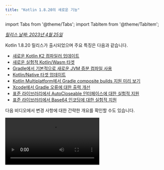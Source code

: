 ```yaml
---
title: "Kotlin 1.8.20의 새로운 기능"
---
```

import Tabs from '@theme/Tabs';
import TabItem from '@theme/TabItem';

_[릴리스 날짜: 2023년 4월 25일](releases#release-details)_

Kotlin 1.8.20 릴리스가 출시되었으며 주요 특징은 다음과 같습니다.

* [새로운 Kotlin K2 컴파일러 업데이트](#new-kotlin-k2-compiler-updates)
* [새로운 실험적 Kotlin/Wasm 타겟](#new-kotlin-wasm-target)
* [Gradle에서 기본적으로 새로운 JVM 증분 컴파일 사용](#new-jvm-incremental-compilation-by-default-in-gradle)
* [Kotlin/Native 타겟 업데이트](#update-for-kotlin-native-targets)
* [Kotlin Multiplatform에서 Gradle composite builds 지원 미리 보기](#preview-of-gradle-composite-builds-support-in-kotlin-multiplatform)
* [Xcode에서 Gradle 오류에 대한 출력 개선](#improved-output-for-gradle-errors-in-xcode)
* [표준 라이브러리에서 AutoCloseable 인터페이스에 대한 실험적 지원](#support-for-the-autocloseable-interface)
* [표준 라이브러리에서 Base64 인코딩에 대한 실험적 지원](#support-for-base64-encoding)

다음 비디오에서 변경 사항에 대한 간략한 개요를 확인할 수도 있습니다.

<video src="https://www.youtube.com/v/R1JpkpPzyBU" title="What's new in Kotlin 1.8.20"/>

## IDE 지원

1.8.20을 지원하는 Kotlin 플러그인은 다음 IDE에서 사용할 수 있습니다.

| IDE            | 지원되는 버전            |
|----------------|-------------------------------|
| IntelliJ IDEA  | 2022.2.x, 2022.3.x,  2023.1.x |
| Android Studio | Flamingo (222)                |
:::note
Kotlin 아티팩트 및 종속성을 제대로 다운로드하려면 Maven Central 저장소를 사용하도록 [Gradle 설정을 구성](#configure-gradle-settings)하세요.

## 새로운 Kotlin K2 컴파일러 업데이트

Kotlin 팀은 K2 컴파일러를 계속 안정화하고 있습니다. [Kotlin 1.7.0 발표](whatsnew17#new-kotlin-k2-compiler-for-the-jvm-in-alpha)에서 언급했듯이 여전히 **Alpha** 단계입니다.
이번 릴리스에서는 [K2 Beta](https://youtrack.jetbrains.com/issue/KT-52604)를 향한 추가적인 개선 사항이 도입되었습니다.

이번 1.8.20 릴리스부터 Kotlin K2 컴파일러는 다음과 같은 기능을 제공합니다.

* 직렬화 플러그인의 미리 보기 버전이 있습니다.
* [JS IR compiler](js-ir-compiler)에 대한 Alpha 지원을 제공합니다.
* [새로운 언어 버전인 Kotlin 2.0](https://blog.jetbrains.com/kotlin/2023/02/k2-kotlin-2-0/)의 향후 릴리스를 소개합니다.

새로운 컴파일러와 그 이점에 대한 자세한 내용은 다음 비디오를 참조하세요.

* [What Everyone Must Know About The NEW Kotlin K2 Compiler](https://www.youtube.com/watch?v=iTdJJq_LyoY)
* [The New Kotlin K2 Compiler: Expert Review](https://www.youtube.com/watch?v=db19VFLZqJM)

### Kotlin K2 컴파일러를 활성화하는 방법

Kotlin K2 컴파일러를 활성화하고 테스트하려면 다음 컴파일러 옵션과 함께 새 언어 버전을 사용하세요.

```bash
-language-version 2.0
```

`build.gradle(.kts)` 파일에서 이를 지정할 수 있습니다.

```kotlin
kotlin {
   sourceSets.all {
       languageSettings {
           languageVersion = "2.0"
       }
   }
}
```

이전의 `-Xuse-k2` 컴파일러 옵션은 더 이상 사용되지 않습니다.

새로운 K2 컴파일러의 Alpha 버전은 JVM 및 JS IR 프로젝트에서만 작동합니다.
Kotlin/Native 또는 모든 멀티 플랫폼 프로젝트는 아직 지원하지 않습니다.

### 새로운 K2 컴파일러에 대한 피드백을 남겨주세요

여러분들의 피드백을 기다립니다!

* Kotlin Slack에서 K2 개발자에게 직접 피드백을 제공하세요.
  [초대 받기](https://surveys.jetbrains.com/s3/kotlin-slack-sign-up?_gl=1*ju6cbn*_ga*MTA3MTk5NDkzMC4xNjQ2MDY3MDU4*_ga_9J976DJZ68*MTY1ODMzNzA3OS4xMDAuMS4xNjU4MzQwODEwLjYw)
  하고 [#k2-early-adopters](https://kotlinlang.slack.com/archives/C03PK0PE257) 채널에 참여하세요.
* 새로운 K2 컴파일러에서 발생한 문제점을
  [문제 추적기](https://kotl.in/issue)에 보고하세요.
* **사용 통계 보내기** 옵션을 활성화하여
  JetBrains에서 K2 사용에 대한 익명 데이터를 수집하도록 허용하세요.

## 언어

Kotlin이 계속 발전함에 따라 1.8.20에서 새로운 언어 기능의 미리 보기 버전을 소개합니다.

* [Enum class values 함수의 최신적이고 성능이 뛰어난 대체](#a-modern-and-performant-replacement-of-the-enum-class-values-function)
* [데이터 클래스와의 대칭을 위한 데이터 객체](#preview-of-data-objects-for-symmetry-with-data-classes)
* [인라인 클래스에서 본문이 있는 보조 생성자에 대한 제한 완화](#preview-of-lifting-restriction-on-secondary-constructors-with-bodies-in-inline-classes)

### Enum class values 함수의 최신적이고 성능이 뛰어난 대체

이 기능은 [실험적](components-stability#stability-levels-explained)입니다.
언제든지 삭제되거나 변경될 수 있습니다. 옵트인이 필요합니다(자세한 내용은 아래 참조). 평가 목적으로만 사용하세요.
[YouTrack](https://kotl.in/issue)에서 여러분의 피드백을 기다립니다.

Enum 클래스에는 정의된 enum 상수 배열을 반환하는 합성 `values()` 함수가 있습니다. 그러나 배열을 사용하면
Kotlin 및 Java에서 [숨겨진 성능 문제](https://github.com/Kotlin/KEEP/blob/master/proposals/enum-entries#examples-of-performance-issues)가 발생할 수 있습니다.
또한 대부분의 API는 결국 변환해야 하는 컬렉션을 사용합니다. 이러한
문제를 해결하기 위해 Enum 클래스에 `values()` 함수 대신 사용해야 하는 `entries` 속성을 도입했습니다. 호출되면 `entries` 속성은 정의된 enum 상수의 미리 할당된 변경 불가능한 목록을 반환합니다.

`values()` 함수는 여전히 지원되지만 `entries` 속성을 대신 사용하는 것이 좋습니다.

```kotlin
enum class Color(val colorName: String, val rgb: String) {
    RED("Red", "#FF0000"),
    ORANGE("Orange", "#FF7F00"),
    YELLOW("Yellow", "#FFFF00")
}

@OptIn(ExperimentalStdlibApi::class)
fun findByRgb(rgb: String): Color? = Color.entries.find { it.rgb == rgb }
```

#### entries 속성을 활성화하는 방법

이 기능을 사용하려면 `@OptIn(ExperimentalStdlibApi)`로 옵트인하고 `-language-version 1.9` 컴파일러
옵션을 활성화하세요. Gradle 프로젝트에서 다음을 `build.gradle(.kts)` 파일에 추가하여 수행할 수 있습니다.

<Tabs groupId="build-script">
<TabItem value="kotlin" label="Kotlin" default>

```kotlin
tasks
    .withType<org.jetbrains.kotlin.gradle.tasks.KotlinCompilationTask<*>>()
    .configureEach {
        compilerOptions
            .languageVersion
            .set(
                org.jetbrains.kotlin.gradle.dsl.KotlinVersion.KOTLIN_1_9
            )
    }
```

</TabItem>
<TabItem value="groovy" label="Groovy" default>

```groovy
tasks
    .withType(org.jetbrains.kotlin.gradle.tasks.KotlinCompilationTask.class)
    .configureEach {
        compilerOptions.languageVersion =
            org.jetbrains.kotlin.gradle.dsl.KotlinVersion.KOTLIN_1_9
    }
```

</TabItem>
</Tabs>

IntelliJ IDEA 2023.1부터 이 기능을 옵트인한 경우 적절한 IDE
검사가 `values()`에서 `entries`로 변환하는 것에 대해 알리고 빠른 수정 방법을 제공합니다.

제안에 대한 자세한 내용은 [KEEP 노트](https://github.com/Kotlin/KEEP/blob/master/proposals/enum-entries)를 참조하세요.

### 데이터 클래스와의 대칭을 위한 데이터 객체 미리 보기

데이터 객체를 사용하면 싱글톤 의미 체계와 깔끔한 `toString()` 표현으로 객체를 선언할 수 있습니다. 이
코드 조각에서 객체 선언에 `data` 키워드를 추가하면 `toString()` 출력의 가독성이 어떻게 향상되는지 확인할 수 있습니다.

```kotlin
package org.example
object MyObject
data object MyDataObject

fun main() {
    println(MyObject) // org.example.MyObject@1f32e575
    println(MyDataObject) // MyDataObject
}
```

특히 `sealed` 계층 구조(예: `sealed class` 또는 `sealed interface` 계층 구조)의 경우 `data objects`는
`data class` 선언과 함께 편리하게 사용할 수 있기 때문에 훌륭한 적합성을 갖습니다. 이 코드 조각에서
`EndOfFile`을 일반 `object` 대신 `data object`로 선언하면 수동으로 재정의할 필요 없이 예쁜 `toString`을 얻을 수 있습니다. 이는 첨부된 데이터 클래스 정의와의 대칭을 유지합니다.

```kotlin
sealed interface ReadResult
data class Number(val number: Int) : ReadResult
data class Text(val text: String) : ReadResult
data object EndOfFile : ReadResult

fun main() {
    println(Number(7)) // Number(number=7)
    println(EndOfFile) // EndOfFile
}
```

#### 데이터 객체의 의미 체계

[Kotlin 1.7.20](whatsnew1720#improved-string-representations-for-singletons-and-sealed-class-hierarchies-with-data-objects)의 첫 번째 미리 보기 버전 이후 데이터 객체의 의미 체계가 개선되었습니다. 컴파일러는 이제 편리한 함수를 자동으로 생성합니다.

##### toString

데이터 객체의 `toString()` 함수는 객체의 간단한 이름을 반환합니다.

```kotlin
data object MyDataObject {
    val x: Int = 3
}

fun main() {
    println(MyDataObject) // MyDataObject
}
```

##### equals 및 hashCode

`data object`에 대한 `equals()` 함수는 해당 `data object` 유형의 모든 객체가
동일하게 간주되도록 합니다. 대부분의 경우 런타임 시 데이터 객체의 단일 인스턴스만 갖게 됩니다(결국
`data object`는 싱글톤을 선언함). 그러나 동일한 유형의 다른 객체가
런타임 시 생성되는 에지 케이스(예: `java.lang.reflect`를 통한 플랫폼 리플렉션 또는 이 API를 사용하는 JVM 직렬화 라이브러리를 사용하는 경우)에서
객체가 동일하게 처리되도록 합니다.

`data objects`는 구조적으로만 비교하고(`==` 연산자 사용) 참조별로 비교하지 마세요(`===`
연산자). 이렇게 하면 런타임 시 둘 이상의 데이터 객체 인스턴스가 존재하는 경우 함정을 피하는 데 도움이 됩니다. 다음
코드 조각은 이 특정 에지 케이스를 보여줍니다.

```kotlin
import java.lang.reflect.Constructor

data object MySingleton

fun main() {
    val evilTwin = createInstanceViaReflection()

    println(MySingleton) // MySingleton
    println(evilTwin) // MySingleton

    // Even when a library forcefully creates a second instance of MySingleton, its `equals` method returns true:
    println(MySingleton == evilTwin) // true

    // Do not compare data objects via ===.
    println(MySingleton === evilTwin) // false
}

fun createInstanceViaReflection(): MySingleton {
    // Kotlin reflection does not permit the instantiation of data objects.
    // This creates a new MySingleton instance "by force" (i.e., Java platform reflection)
    // Don't do this yourself!
    return (MySingleton.javaClass.declaredConstructors[0].apply { isAccessible = true } as Constructor<MySingleton>).newInstance()
}
```

생성된 `hashCode()` 함수의 동작은 `equals()` 함수의 동작과 일치하므로 `data object`의 모든
런타임 인스턴스는 동일한 해시 코드를 갖습니다.

##### 데이터 객체에 대한 copy 및 componentN 함수 없음

`data object` 및 `data class` 선언이 함께 사용되는 경우가 많고 몇 가지 유사점이 있지만 `data object`에 대해 생성되지 않는
함수가 있습니다.

`data object` 선언은 싱글톤 객체로 사용하기 위한 것이므로 `copy()` 함수가 생성되지 않습니다.
싱글톤 패턴은 클래스의 인스턴스화를 단일 인스턴스로 제한하고 인스턴스 복사본을 생성하도록 허용하면 해당 제한 사항이 위반됩니다.

또한 `data class`와 달리 `data object`에는 데이터 속성이 없습니다. 이러한 객체를 역구조화하려고 시도하는 것은
의미가 없으므로 `componentN()` 함수가 생성되지 않습니다.

[YouTrack](https://youtrack.jetbrains.com/issue/KT-4107)에서 이 기능에 대한 여러분의 피드백을 기다립니다.

#### 데이터 객체 미리 보기를 활성화하는 방법

이 기능을 사용하려면 `-language-version 1.9` 컴파일러 옵션을 활성화하세요. Gradle 프로젝트에서 다음을
`build.gradle(.kts)` 파일에 추가하여 수행할 수 있습니다.

<Tabs groupId="build-script">
<TabItem value="kotlin" label="Kotlin" default>

```kotlin
tasks
    .withType<org.jetbrains.kotlin.gradle.tasks.KotlinCompilationTask<*>>()
    .configureEach {
        compilerOptions
            .languageVersion
            .set(
                org.jetbrains.kotlin.gradle.dsl.KotlinVersion.KOTLIN_1_9
            )
    }
```

</TabItem>
<TabItem value="groovy" label="Groovy" default>

```groovy
tasks
    .withType(org.jetbrains.kotlin.gradle.tasks.KotlinCompilationTask.class)
    .configureEach {
        compilerOptions.languageVersion =
            org.jetbrains.kotlin.gradle.dsl.KotlinVersion.KOTLIN_1_9
    }
```

</TabItem>
</Tabs>

### 인라인 클래스에서 본문이 있는 보조 생성자에 대한 제한 완화 미리 보기

이 기능은 [실험적](components-stability#stability-levels-explained)입니다. 언제든지 삭제되거나 변경될 수 있습니다.
옵트인이 필요합니다(자세한 내용은 아래 참조). 평가 목적으로만 사용하세요. [YouTrack](https://kotl.in/issue)에서 여러분의 피드백을 기다립니다.

Kotlin 1.8.20은 [인라인 클래스](inline-classes)에서 본문이 있는 보조 생성자 사용에 대한 제한을 완화합니다.

인라인 클래스는 초기화 의미 체계가 명확하도록 `init` 블록이나 보조 생성자 없이 공개 기본 생성자만 허용했습니다. 따라서 기본 값을 캡슐화하거나 일부 제약 조건이 있는 값을 나타내는 인라인 클래스를 만드는 것은 불가능했습니다.

Kotlin 1.4.30에서 `init` 블록에 대한 제한이 완화되었을 때 이러한 문제가 해결되었습니다. 이제 한 걸음 더 나아가 미리 보기 모드에서 본문이 있는 보조 생성자를 허용합니다.

```kotlin
@JvmInline
value class Person(private val fullName: String) {
    // Allowed since Kotlin 1.4.30:
    init { 
        check(fullName.isNotBlank()) {
            "Full name shouldn't be empty"
        }
    }

    // Preview available since Kotlin 1.8.20:
    constructor(name: String, lastName: String) : this("$name $lastName") {
        check(lastName.isNotBlank()) {
            "Last name shouldn't be empty"
        }
    }
}
```

#### 본문이 있는 보조 생성자를 활성화하는 방법

이 기능을 사용하려면 `-language-version 1.9` 컴파일러 옵션을 활성화하세요. Gradle 프로젝트에서 다음을
`build.gradle(.kts)`에 추가하여 수행할 수 있습니다.

<Tabs groupId="build-script">
<TabItem value="kotlin" label="Kotlin" default>

```kotlin
tasks
    .withType<org.jetbrains.kotlin.gradle.tasks.KotlinCompilationTask<*>>()
    .configureEach {
        compilerOptions
            .languageVersion
            .set(
                org.jetbrains.kotlin.gradle.dsl.KotlinVersion.KOTLIN_1_9
            )
    }
```

</TabItem>
<TabItem value="groovy" label="Groovy" default>

```groovy
tasks
    .withType(org.jetbrains.kotlin.gradle.tasks.KotlinCompilationTask.class)
    .configureEach {
        compilerOptions.languageVersion =
            org.jetbrains.kotlin.gradle.dsl.KotlinVersion.KOTLIN_1_9
    }
```

</TabItem>
</Tabs>

이 기능을 사용해 보고 모든 보고서를 [YouTrack](https://kotl.in/issue)에 제출하여 Kotlin 1.9.0에서 기본값으로 만드는 데 도움을 주세요.

[이 KEEP](https://github.com/Kotlin/KEEP/blob/master/proposals/inline-classes)에서 Kotlin 인라인 클래스 개발에 대해 자세히 알아보세요.

## 새로운 Kotlin/Wasm 타겟

Kotlin/Wasm (Kotlin WebAssembly)은 이번 릴리스에서 [실험적](components-stability#stability-levels-explained) 단계에 진입합니다. Kotlin 팀은
[WebAssembly](https://webassembly.org/)가 유망한 기술이라고 생각하며 이를 사용하여 Kotlin의 모든 이점을 얻을 수 있는 더 나은 방법을 찾고 싶어합니다.

WebAssembly 이진 형식은 자체 가상 머신을 사용하여 실행되기 때문에 플랫폼에 독립적입니다. 거의 모든 최신
브라우저는 이미 WebAssembly 1.0을 지원합니다. WebAssembly를 실행하기 위한 환경을 설정하려면 Kotlin/Wasm이 타겟팅하는 실험적 가비지 컬렉션 모드를 활성화하기만 하면 됩니다. 자세한 지침은
여기에서 확인할 수 있습니다. [Kotlin/Wasm을 활성화하는 방법](#how-to-enable-kotlin-wasm).

새로운 Kotlin/Wasm 타겟의 다음과 같은 장점을 강조하고 싶습니다.

* Kotlin/Wasm은 LLVM을 사용할 필요가 없으므로 `wasm32` Kotlin/Native 타겟에 비해 컴파일 속도가 더 빠릅니다.
* [Wasm 가비지 컬렉션](https://github.com/WebAssembly/gc) 덕분에 JS와의 상호 운용성과 브라우저와의 통합이 `wasm32` 타겟에 비해 더 쉽습니다.
* Wasm은 작고 구문 분석하기 쉬운 바이트 코드이므로 Kotlin/JS 및 JavaScript에 비해 애플리케이션 시작 속도가 잠재적으로 더 빠릅니다.
* Wasm은 정적으로 형식이 지정된 언어이므로 Kotlin/JS 및 JavaScript에 비해 애플리케이션 런타임 성능이 향상되었습니다.

1.8.20 릴리스부터 실험적 프로젝트에서 Kotlin/Wasm을 사용할 수 있습니다.
Kotlin 표준 라이브러리(`stdlib`)와 테스트 라이브러리(`kotlin.test`)를 Kotlin/Wasm에 즉시 제공합니다.
IDE 지원은 향후 릴리스에서 추가될 예정입니다.

[이 YouTube 비디오에서 Kotlin/Wasm에 대해 자세히 알아보세요](https://www.youtube.com/watch?v=-pqz9sKXatw).

### Kotlin/Wasm을 활성화하는 방법

Kotlin/Wasm을 활성화하고 테스트하려면 `build.gradle.kts` 파일을 업데이트하세요.

```kotlin
plugins {
    kotlin("multiplatform") version "1.8.20"
}

kotlin {
    wasm {
        binaries.executable()
        browser {
        }
    }
    sourceSets {
        val commonMain by getting
        val commonTest by getting {
            dependencies {
                implementation(kotlin("test"))
            }
        }
        val wasmMain by getting
        val wasmTest by getting
    }
}
```

[Kotlin/Wasm 예제가 있는 GitHub 저장소](https://github.com/Kotlin/kotlin-wasm-examples)를 확인하세요.

Kotlin/Wasm 프로젝트를 실행하려면 타겟 환경의 설정을 업데이트해야 합니다.

<Tabs>
<TabItem value="Chrome" label="Chrome">

* 버전 109의 경우:

  `--js-flags=--experimental-wasm-gc` 명령줄 인수를 사용하여 애플리케이션을 실행합니다.

* 버전 110 이상의 경우:

    1. 브라우저에서 `chrome://flags/#enable-webassembly-garbage-collection`으로 이동합니다.
    2. **WebAssembly Garbage Collection**을 활성화합니다.
    3. 브라우저를 다시 시작합니다.

</TabItem>
<TabItem value="Firefox" label="Firefox">

버전 109 이상의 경우:

1. 브라우저에서 `about:config`로 이동합니다.
2. `javascript.options.wasm_function_references` 및 `javascript.options.wasm_gc` 옵션을 활성화합니다.
3. 브라우저를 다시 시작합니다.

</TabItem>
<TabItem value="Edge" label="Edge">

버전 109 이상의 경우:

`--js-flags=--experimental-wasm-gc` 명령줄 인수를 사용하여 애플리케이션을 실행합니다.

</TabItem>
</Tabs>

### Kotlin/Wasm에 대한 피드백을 남겨주세요

여러분의 피드백을 기다립니다!

* Kotlin Slack에서 개발자에게 직접 피드백을 제공하세요.
  [초대 받기](https://surveys.jetbrains.com/s3/kotlin-slack-sign-up?_gl=1*ju6cbn*_ga*MTA3MTk5NDkzMC4xNjQ2MDY3MDU4*_ga_9J976DJZ68*MTY1ODMzNzA3OS4xMDAuMS4xNjU4MzQwODEwLjYw)
  하고 [#webassembly](https://kotlinlang.slack.com/archives/CDFP59223) 채널에 참여하세요.
* [이 YouTrack 문제](https://youtrack.jetbrains.com/issue/KT-56492)에서 Kotlin/Wasm에 발생한 문제를 보고하세요.

## Kotlin/JVM

Kotlin 1.8.20에서는 [Java 합성 속성 참조 미리 보기](#preview-of-java-synthetic-property-references)와 [기본적으로 kapt 스텁 생성 작업에서 JVM IR 백엔드 지원](#support-for-the-jvm-ir-backend-in-kapt-stub-generating-task-by-default)을 소개합니다.

### Java 합성 속성 참조 미리 보기

이 기능은 [실험적](components-stability#stability-levels-explained)입니다.
언제든지 삭제되거나 변경될 수 있습니다. 평가 목적으로만 사용하세요.
[YouTrack](https://kotl.in/issue)에서 여러분의 피드백을 기다립니다.

Kotlin 1.8.20에서는 예를 들어 다음과 같은 Java 코드에 대해 Java 합성 속성에 대한 참조를 만들 수 있는 기능이 도입되었습니다.

```java
public class Person {
    private String name;
    private int age;

    public Person(String name, int age) {
        this.name = name;
        this.age = age;
    }

    public String getName() {
        return name;
    }

    public int getAge() {
        return age;
    }
}
```

Kotlin에서는 항상 `person.age`를 작성할 수 있었는데, 여기서 `age`는 합성 속성입니다.
이제 `Person::age` 및 `person::age`에 대한 참조를 만들 수도 있습니다. `name`에도 동일하게 적용됩니다.

```kotlin
val persons = listOf(Person("Jack", 11), Person("Sofie", 12), Person("Peter", 11))
    persons
        // Call a reference to Java synthetic property:
        .sortedBy(Person::age)
        // Call Java getter via the Kotlin property syntax:
        .forEach { person `->` println(person.name) }
```

#### Java 합성 속성 참조를 활성화하는 방법

이 기능을 사용하려면 `-language-version 1.9` 컴파일러 옵션을 활성화하세요.
Gradle 프로젝트에서 다음을 `build.gradle(.kts)`에 추가하여 수행할 수 있습니다.

<Tabs groupId="build-script">
<TabItem value="kotlin" label="Kotlin" default>

```kotlin
tasks
    .withType<org.jetbrains.kotlin.gradle.tasks.KotlinCompilationTask<*>>()
    .configureEach {
        compilerOptions
            .languageVersion
            .set(
                org.jetbrains.kotlin.gradle.dsl.KotlinVersion.KOTLIN_1_9
            )
    }
```

</TabItem>
<TabItem value="groovy" label="Groovy" default>

```groovy
tasks
    .withType(org.jetbrains.kotlin.gradle.tasks.KotlinCompilationTask.class)
    .configureEach {
        compilerOptions.languageVersion =
            org.jetbrains.kotlin.gradle.dsl.KotlinVersion.KOTLIN_1_9
    }
```

</TabItem>
</Tabs>

### 기본적으로 kapt 스텁 생성 작업에서 JVM IR 백엔드 지원

Kotlin 1.7.20에서는 [kapt 스텁 생성 작업에서 JVM IR 백엔드 지원](whatsnew1720#support-for-the-jvm-ir-backend-in-kapt-stub-generating-task)을 도입했습니다. 이번 릴리스부터 이 지원은 기본적으로 작동합니다. 활성화하기 위해 `gradle.properties`에서 `kapt.use.jvm.ir=true`를 더 이상 지정할 필요가 없습니다.
[YouTrack](https://youtrack.jetbrains.com/issue/KT-49682)에서 이 기능에 대한 여러분의 피드백을 기다립니다.

## Kotlin/Native

Kotlin 1.8.20에는 지원되는 Kotlin/Native 타겟, Objective-C와의 상호 운용성, CocoaPods Gradle 플러그인 개선 사항 등에 대한 변경 사항이 포함되어 있습니다.

* [Kotlin/Native 타겟 업데이트](#update-for-kotlin-native-targets)
* [레거시 메모리 관리자 사용 중단](#deprecation-of-the-legacy-memory-manager)
* [@import 지시문이 있는 Objective-C 헤더 지원](#support-for-objective-c-headers-with-import-directives)
* [Cocoapods Gradle 플러그인에서 링크 전용 모드 지원](#support-for-the-link-only-mode-in-cocoapods-gradle-plugin)
* [UIKit에서 Objective-C 확장을 클래스 멤버로 가져오기](#import-objective-c-extensions-as-class-members-in-uikit)
* [컴파일러에서 컴파일러 캐시 관리 재구현](#reimplementation-of-compiler-cache-management-in-the-compiler)
* [Cocoapods Gradle 플러그인에서 `useLibraries()` 사용 중단](#deprecation-of-uselibraries-in-cocoapods-gradle-plugin)
  
### Kotlin/Native 타겟 업데이트
  
Kotlin 팀은 Kotlin/Native에서 지원하는 타겟 목록을 다시 살펴보고 계층으로 분할하고 Kotlin 1.8.20부터 일부 타겟을 더 이상 사용하지 않기로 결정했습니다. 지원되고 더 이상 사용되지 않는 타겟의 전체 목록은 [Kotlin/Native 타겟 지원](native-target-support) 섹션을 참조하세요.

다음 타겟은 Kotlin 1.8.20에서 더 이상 사용되지 않으며 1.9.20에서 제거됩니다.

* `iosArm32`
* `watchosX86`
* `wasm32`
* `mingwX86`
* `linuxArm32Hfp`
* `linuxMips32`
* `linuxMipsel32`

나머지 타겟의 경우 이제 타겟이 Kotlin/Native 컴파일러에서 얼마나 잘 지원되고 테스트되는지에 따라 세 가지 계층의 지원이 있습니다. 타겟은 다른 계층으로 이동할 수 있습니다. 예를 들어 [Kotlin Multiplatform](multiplatform-intro)에 중요하므로 향후 `iosArm64`에 대한 완전한 지원을 제공하기 위해 최선을 다할 것입니다.

라이브러리 작성자인 경우 이러한 타겟 계층은 CI 도구에서 테스트할 타겟과 건너뛸 타겟을 결정하는 데 도움이 될 수 있습니다. Kotlin 팀은 [kotlinx.coroutines](coroutines-guide)와 같은 공식 Kotlin 라이브러리를 개발할 때 동일한 접근 방식을 사용할 것입니다.

이러한 변경 사항의 이유에 대해 자세히 알아보려면 [블로그 게시물](https://blog.jetbrains.com/kotlin/2023/02/update-regarding-kotlin-native-targets/)을 확인하세요.

### 레거시 메모리 관리자 사용 중단

1.8.20부터 레거시 메모리 관리자는 더 이상 사용되지 않으며 1.9.20에서 제거됩니다.
[새로운 메모리 관리자](native-memory-manager)는 1.7.20에서 기본적으로 활성화되었으며 추가적인 안정성 업데이트와 성능 개선이 있었습니다.

레거시 메모리 관리자를 계속 사용하는 경우 `gradle.properties`에서 `kotlin.native.binary.memoryModel=strict` 옵션을 제거하고 [마이그레이션 가이드](native-migration-guide)에 따라 필요한 변경을 수행하세요.

새로운 메모리 관리자는 `wasm32` 타겟을 지원하지 않습니다. 이 타겟도 [이번 릴리스부터](#update-for-kotlin-native-targets) 더 이상 사용되지 않으며 1.9.20에서 제거됩니다.

### @import 지시문이 있는 Objective-C 헤더 지원

이 기능은 [실험적](components-stability#stability-levels-explained)입니다.
언제든지 삭제되거나 변경될 수 있습니다. 옵트인이 필요합니다(자세한 내용은 아래 참조). 평가 목적으로만 사용하세요.
[YouTrack](https://kotl.in/issue)에서 여러분의 피드백을 기다립니다.

Kotlin/Native는 이제 `@import` 지시문이 있는 Objective-C 헤더를 가져올 수 있습니다. 이 기능은 자동 생성된 Objective-C 헤더가 있는 Swift 라이브러리 또는 Swift로 작성된 CocoaPods 종속성 클래스를 사용하는 데 유용합니다.

이전에는 cinterop 도구가 `@import` 지시문을 통해 Objective-C 모듈에 종속된 헤더를 분석하지 못했습니다. 그 이유는 `-fmodules` 옵션에 대한 지원이 부족했기 때문입니다.

Kotlin 1.8.20부터 `@import`가 있는 Objective-C 헤더를 사용할 수 있습니다. 이렇게 하려면 정의 파일에서 컴파일러에 `-fmodules` 옵션을 `compilerOpts`로 전달하세요. [CocoaPods 통합](native-cocoapods)을 사용하는 경우 다음과 같이 `pod()` 함수의 구성 블록에서 cinterop 옵션을 지정하세요.

```kotlin
kotlin {
    ios()

    cocoapods {
        summary = "CocoaPods test library"
        homepage = "https://github.com/JetBrains/kotlin"

        ios.deploymentTarget = "13.5"

        pod("PodName") {
            extraOpts = listOf("-compiler-option", "-fmodules")
        }
    }
}
```

이는 [많은 기대를 받은 기능](https://youtrack.jetbrains.com/issue/KT-39120)이며 향후 릴리스에서 기본값으로 만드는 데 도움이 되도록 [YouTrack](https://kotl.in/issue)에서 여러분의 피드백을 환영합니다.

### Cocoapods Gradle 플러그인에서 링크 전용 모드 지원

Kotlin 1.8.20을 사용하면 cinterop 바인딩을 생성하지 않고 연결에만 동적 프레임워크가 있는 Pod 종속성을 사용할 수 있습니다. 이는 cinterop 바인딩이 이미 생성된 경우에 유용할 수 있습니다.

라이브러리와 앱의 두 모듈이 있는 프로젝트를 생각해 보세요. 라이브러리는 Pod에 종속되지만 프레임워크가 아닌 `.klib`만 생성합니다. 앱은 라이브러리에 종속되고 동적 프레임워크를 생성합니다.
이 경우 라이브러리가 종속된 Pod와 이 프레임워크를 연결해야 하지만 라이브러리에 대해 이미 생성되었으므로 cinterop 바인딩은 필요하지 않습니다.

이 기능을 활성화하려면 Pod에 대한 종속성을 추가할 때 `linkOnly` 옵션 또는 빌더 속성을 사용하세요.

```kotlin
cocoapods {
    summary = "CocoaPods test library"
    homepage = "https://github.com/JetBrains/kotlin"

    pod("Alamofire", linkOnly = true) {
        version = "5.7.0"
    }
}
```

정적 프레임워크와 함께 이 옵션을 사용하면 Pod 종속성이 완전히 제거됩니다. Pod는 정적 프레임워크 연결에 사용되지 않기 때문입니다.

:::

### UIKit에서 Objective-C 확장을 클래스 멤버로 가져오기

Xcode 14.1부터 Objective-C 클래스의 일부 메서드가 범주 멤버로 이동되었습니다. 이로 인해 다른 Kotlin API가 생성되었고 이러한 메서드는 메서드 대신 Kotlin 확장으로 가져왔습니다.

UIKit를 사용하여 메서드를 재정의할 때 이로 인해 문제가 발생했을 수 있습니다. 예를 들어 Kotlin에서 UIVIew를 서브클래스할 때 `drawRect()` 또는 `layoutSubviews()` 메서드를 재정의하는 것이 불가능해졌습니다.

1.8.20부터 NSView 및 UIView 클래스와 동일한 헤더에 선언된 범주 멤버는 이러한 클래스의 멤버로 가져옵니다. 이는 NSView 및 UIView에서 서브클래싱하는 메서드를 다른 메서드와 마찬가지로 쉽게 재정의할 수 있음을 의미합니다.

모든 것이 잘 진행되면 Objective-C 클래스 전체에 대해 이 동작을 기본적으로 활성화할 계획입니다.

### 컴파일러에서 컴파일러 캐시 관리 재구현

컴파일러 캐시의 진화를 가속화하기 위해 컴파일러 캐시 관리를 Kotlin Gradle 플러그인에서
Kotlin/Native 컴파일러로 옮겼습니다. 이를 통해 컴파일 시간 및 컴파일러 캐시 유연성과 관련된 중요한 개선 사항을 포함하여 여러 가지 중요한 개선 작업을 차단 해제합니다.

문제가 발생하여 이전 동작으로 되돌려야 하는 경우 `kotlin.native.cacheOrchestration=gradle`
Gradle 속성을 사용하세요.

[YouTrack에서](https://kotl.in/issue) 이 기능에 대한 여러분의 피드백을 기다립니다.

### Cocoapods Gradle 플러그인에서 useLibraries() 사용 중단

Kotlin 1.8.20은 정적 라이